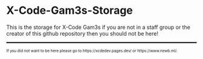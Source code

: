 # X-Code-Gam3s-Storage
 This is the storage for X-Code Gam3s if you are not in a staff group or the creator of this github repository then you should not be here!
 <hr style="padding-top: 1px; padding-bottom: 1px;"><p style="font-size: 10px;">If you did not want to be here please go to https://xcdedev.pages.dev/ or https://www.newb.ml/.</p>
